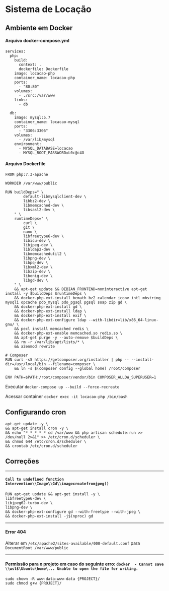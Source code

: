 # Sistema de Locação

## Ambiente em Docker

#### Arquivo docker-compose.yml
```
services:
  php:
    build:
      context: .
      dockerfile: Dockerfile
    image: locacao-php
    container_name: locacao-php
    ports:
      - "80:80"
    volumes:
      - ./src:/var/www
    links:
      - db

  db:
    image: mysql:5.7
    container_name: locacao-mysql
    ports:
      - "3306:3306"
    volumes:
      - /var/lib/mysql
    environment:
      - MYSQL_DATABASE=locacao
      - MYSQL_ROOT_PASSWORD=L0c@c4O
```

#### Arquivo Dockerfile
```
FROM php:7.3-apache

WORKDIR /var/www/public

RUN buildDeps=" \
        default-libmysqlclient-dev \
        libbz2-dev \
        libmemcached-dev \
        libsasl2-dev \
    " \
    runtimeDeps=" \
        curl \
        git \
        nano \
        libfreetype6-dev \
        libicu-dev \
        libjpeg-dev \
        libldap2-dev \
        libmemcachedutil2 \
        libpng-dev \
        libpq-dev \
        libxml2-dev \
        libzip-dev \
        libonig-dev \
        libgd-dev \
    " \
    && apt-get update && DEBIAN_FRONTEND=noninteractive apt-get install -y $buildDeps $runtimeDeps \
    && docker-php-ext-install bcmath bz2 calendar iconv intl mbstring mysqli opcache pdo_mysql pdo_pgsql pgsql soap zip gd \
    && docker-php-ext-install gd \
    && docker-php-ext-install ldap \
    && docker-php-ext-install exif \
    && docker-php-ext-configure ldap --with-libdir=lib/x86_64-linux-gnu/ \
    && pecl install memcached redis \
    && docker-php-ext-enable memcached.so redis.so \
    && apt-get purge -y --auto-remove $buildDeps \
    && rm -r /var/lib/apt/lists/* \
    && a2enmod rewrite

# Composer
RUN curl -sS https://getcomposer.org/installer | php -- --install-dir=/usr/local/bin --filename=composer \
    && ln -s $(composer config --global home) /root/composer

ENV PATH=$PATH:/root/composer/vendor/bin COMPOSER_ALLOW_SUPERUSER=1
```

Executar `docker-compose up --build --force-recreate`

Acessar container `docker exec -it locacao-php /bin/bash`

## Configurando cron

```
apt-get update -y \
&& apt-get install cron -y \
&& echo "* * * * * cd /var/www && php artisan schedule:run >> /dev/null 2>&1" >> /etc/cron.d/scheduler \
&& chmod 644 /etc/cron.d/scheduler \
&& crontab /etc/cron.d/scheduler
```

## Correções

---

#### `Call to undefined function Intervention\\Image\\Gd\\imagecreatefromjpeg()`
```
RUN apt-get update && apt-get install -y \
libfreetype6-dev \
libjpeg62-turbo-dev \
libpng-dev \
&& docker-php-ext-configure gd --with-freetype --with-jpeg \
&& docker-php-ext-install -j$(nproc) gd
```
---

#### Error 404
Alterar em `/etc/apache2/sites-available/000-default.conf` para `DocumentRoot /var/www/public`

---

#### Permissão para o projeto em caso do seguinte erro: `docker  - Cannot save \\wsl$\Ubuntu\home\... Unable to open the file for writing.`

```
sudo chown -R www-data:www-data {PROJECT}/
sudo chmod g+w {PROJECT}/
```
